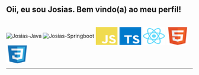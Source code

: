 ## Oii, eu sou Josias. Bem vindo(a) ao meu perfil! 

<div style="display: inline_block"><br>
  
  <img align="center" alt="Josias-Java" height="50" width="60" src="https://cdn.jsdelivr.net/gh/devicons/devicon@latest/icons/java/java-original.svg" />
  <img align="center" alt="Josias-Springboot" height="50" width="60" src="https://cdn.jsdelivr.net/gh/devicons/devicon@latest/icons/spring/spring-original.svg" />
  <img align="center" alt="Josias-Js" height="50" width="60" src="https://raw.githubusercontent.com/devicons/devicon/master/icons/javascript/javascript-plain.svg">
  <img align="center" alt="Josias-Ts" height="50" width="60" src="https://raw.githubusercontent.com/devicons/devicon/master/icons/typescript/typescript-plain.svg">
  <img align="center" alt="Josias-React" height="50" width="60" src="https://raw.githubusercontent.com/devicons/devicon/master/icons/react/react-original.svg">
  <img align="center" alt="Josias-HTML" height="50" width="60" src="https://raw.githubusercontent.com/devicons/devicon/master/icons/html5/html5-original.svg">
  <img align="center" alt="Josias-CSS" height="50" width="60" src="https://raw.githubusercontent.com/devicons/devicon/master/icons/css3/css3-original.svg">
</div>

------
<img  alt="" src="https://github-readme-stats.vercel.app/api/top-langs/?username=josiascta&theme=dark" />


